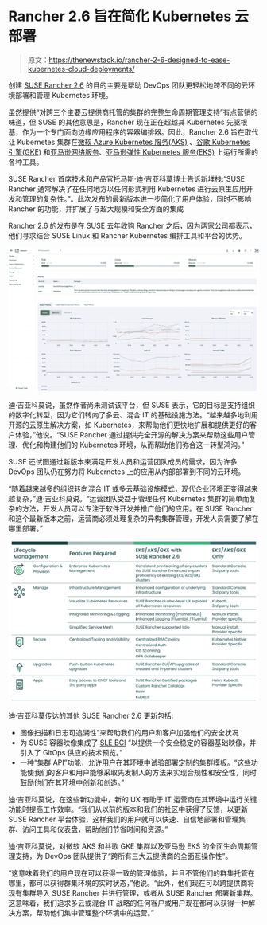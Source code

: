 # Rancher 2.6 旨在简化 Kubernetes 云部署

> 原文：<https://thenewstack.io/rancher-2-6-designed-to-ease-kubernetes-cloud-deployments/>

创建 [SUSE Rancher 2.6](https://github.com/rancher/rancher/releases) 的目的主要是帮助 DevOps 团队更轻松地跨不同的云环境部署和管理 Kubernetes 环境。

虽然提供“对跨三个主要云提供商托管的集群的完整生命周期管理支持”有点营销的味道，但 SUSE 的其他意思是，Rancher 现在正在超越其 Kubernetes 先驱根基，作为一个专门面向边缘应用程序的容器编排器。因此，Rancher 2.6 旨在取代让 Kubernetes 集群在[微软 Azure Kubernetes 服务(AKS)](https://azure.microsoft.com/en-us/services/kubernetes-service/) 、[谷歌 Kubernetes 引擎(GKE)](https://cloud.google.com/kubernetes-engine) 和[亚马逊网络服务](https://aws.amazon.com/?utm_content=inline-mention)、[亚马逊弹性 Kubernetes 服务(EKS)](https://aws.amazon.com/eks) 上运行所需的各种工具。

SUSE Rancher 首席技术和产品官托马斯·迪·吉亚科莫博士告诉新堆栈:“SUSE Rancher 通常解决了在任何地方以任何形式利用 Kubernetes 进行云原生应用开发和管理的复杂性。”。此次发布的最新版本进一步简化了用户体验，同时不影响 Rancher 的功能，并扩展了与超大规模和安全方面的集成

Rancher 2.6 的发布是在 SUSE 去年收购 Rancher 之后，因为两家公司都表示，他们寻求结合 SUSE Linux 和 Rancher Kubernetes 编排工具和平台的优势。

![](img/3129b612b77550192eca667ee246bfcc.png)

迪·吉亚科莫说，虽然作者尚未测试该平台，但 SUSE 表示，它的目标是支持组织的数字化转型，因为它们转向了多云、混合 IT 的基础设施方法。“越来越多地利用开源的云原生解决方案，如 Kubernetes，来帮助他们更快地扩展和提供更好的客户体验，”他说。“SUSE Rancher 通过提供完全开源的解决方案来帮助这些用户管理、优化和构建他们的 Kubernetes 环境，从而帮助他们弥合这一转型鸿沟。”

SUSE 还试图通过新版本来满足开发人员和运营团队成员的需求，因为许多 DevOps 团队仍在努力将 Kubernetes 上的应用从内部部署到不同的云环境。

“随着越来越多的组织转向混合 IT 或多云基础设施模式，现代企业环境正变得越来越复杂，”迪·吉亚科莫说。“运营团队受益于管理任何 Kubernetes 集群的简单而复杂的方法，开发人员可以专注于软件开发并推广他们的应用。在 SUSE Rancher 和这个最新版本之前，运营商必须处理复杂的异构集群管理，开发人员需要了解在哪里部署。”

![](img/ee8a32273bf1475cd2c1e3cc8c000123.png)

迪·吉亚科莫传达的其他 SUSE Rancher 2.6 更新包括:

*   图像扫描和日志可追溯性”来帮助我们的用户和客户加强他们的安全状况
*   为 SUSE 容器映像集成了 [SLE BCI](https://registry.suse.com/) “以提供一个安全稳定的容器基础映像，并引入了 GitOps 供应的技术预览。”
*   一种“集群 API”功能，允许用户在其环境中试验部署定制的集群模板。“这些功能使我们的客户和用户能够采取先发制人的方法来实现合规性和安全性，同时鼓励他们在其环境中创新和创造。”

迪·吉亚科莫说，在这些新功能中，新的 UX 有助于 IT 运营商在其环境中运行关键功能时提高工作效率。“我们从以前的版本和我们的社区中获得了反馈，以更新 SUSE Rancher 平台体验，这样我们的用户就可以快速、自信地部署和管理集群、访问工具和仪表盘，帮助他们节省时间和资源。”

迪·吉亚科莫说，对微软 AKS 和谷歌 GKE 集群以及亚马逊 EKS 的全面生命周期管理支持，为 DevOps 团队提供了“跨所有三大云提供商的全面互操作性”。

“这意味着我们的用户现在可以获得一致的管理体验，并且不管他们的群集托管在哪里，都可以获得群集环境的实时状态，”他说。“此外，他们现在可以跨提供商将现有集群导入 SUSE Rancher 并进行管理，或者从 SUSE Rancher 部署新集群。这意味着，我们追求多云或混合 IT 战略的任何客户或用户现在都可以获得一种解决方案，帮助他们集中管理整个环境中的运营。”

<svg xmlns:xlink="http://www.w3.org/1999/xlink" viewBox="0 0 68 31" version="1.1"><title>Group</title> <desc>Created with Sketch.</desc></svg>